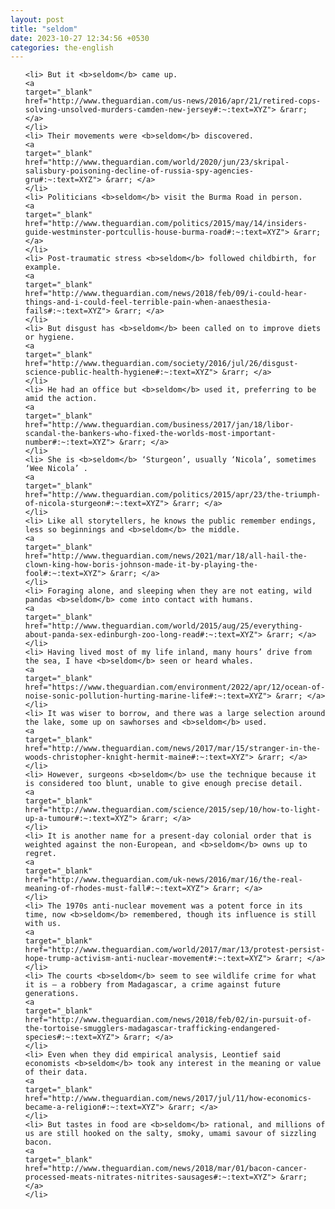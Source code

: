 ```yaml
---
layout: post
title: "seldom"
date: 2023-10-27 12:34:56 +0530
categories: the-english
---
```

<ol>

    <li> But it <b>seldom</b> came up.
    <a 
    target="_blank" 
    href="http://www.theguardian.com/us-news/2016/apr/21/retired-cops-solving-unsolved-murders-camden-new-jersey#:~:text=XYZ"> &rarr; </a>
    </li>
    <li> Their movements were <b>seldom</b> discovered.
    <a 
    target="_blank" 
    href="http://www.theguardian.com/world/2020/jun/23/skripal-salisbury-poisoning-decline-of-russia-spy-agencies-gru#:~:text=XYZ"> &rarr; </a>
    </li>
    <li> Politicians <b>seldom</b> visit the Burma Road in person.
    <a 
    target="_blank" 
    href="http://www.theguardian.com/politics/2015/may/14/insiders-guide-westminster-portcullis-house-burma-road#:~:text=XYZ"> &rarr; </a>
    </li>
    <li> Post-traumatic stress <b>seldom</b> followed childbirth, for example.
    <a 
    target="_blank" 
    href="http://www.theguardian.com/news/2018/feb/09/i-could-hear-things-and-i-could-feel-terrible-pain-when-anaesthesia-fails#:~:text=XYZ"> &rarr; </a>
    </li>
    <li> But disgust has <b>seldom</b> been called on to improve diets or hygiene.
    <a 
    target="_blank" 
    href="http://www.theguardian.com/society/2016/jul/26/disgust-science-public-health-hygiene#:~:text=XYZ"> &rarr; </a>
    </li>
    <li> He had an office but <b>seldom</b> used it, preferring to be amid the action.
    <a 
    target="_blank" 
    href="http://www.theguardian.com/business/2017/jan/18/libor-scandal-the-bankers-who-fixed-the-worlds-most-important-number#:~:text=XYZ"> &rarr; </a>
    </li>
    <li> She is <b>seldom</b> ‘Sturgeon’, usually ‘Nicola’, sometimes ‘Wee Nicola’ .
    <a 
    target="_blank" 
    href="http://www.theguardian.com/politics/2015/apr/23/the-triumph-of-nicola-sturgeon#:~:text=XYZ"> &rarr; </a>
    </li>
    <li> Like all storytellers, he knows the public remember endings, less so beginnings and <b>seldom</b> the middle.
    <a 
    target="_blank" 
    href="http://www.theguardian.com/news/2021/mar/18/all-hail-the-clown-king-how-boris-johnson-made-it-by-playing-the-fool#:~:text=XYZ"> &rarr; </a>
    </li>
    <li> Foraging alone, and sleeping when they are not eating, wild pandas <b>seldom</b> come into contact with humans.
    <a 
    target="_blank" 
    href="http://www.theguardian.com/world/2015/aug/25/everything-about-panda-sex-edinburgh-zoo-long-read#:~:text=XYZ"> &rarr; </a>
    </li>
    <li> Having lived most of my life inland, many hours’ drive from the sea, I have <b>seldom</b> seen or heard whales.
    <a 
    target="_blank" 
    href="https://www.theguardian.com/environment/2022/apr/12/ocean-of-noise-sonic-pollution-hurting-marine-life#:~:text=XYZ"> &rarr; </a>
    </li>
    <li> It was wiser to borrow, and there was a large selection around the lake, some up on sawhorses and <b>seldom</b> used.
    <a 
    target="_blank" 
    href="http://www.theguardian.com/news/2017/mar/15/stranger-in-the-woods-christopher-knight-hermit-maine#:~:text=XYZ"> &rarr; </a>
    </li>
    <li> However, surgeons <b>seldom</b> use the technique because it is considered too blunt, unable to give enough precise detail.
    <a 
    target="_blank" 
    href="http://www.theguardian.com/science/2015/sep/10/how-to-light-up-a-tumour#:~:text=XYZ"> &rarr; </a>
    </li>
    <li> It is another name for a present-day colonial order that is weighted against the non-European, and <b>seldom</b> owns up to regret.
    <a 
    target="_blank" 
    href="http://www.theguardian.com/uk-news/2016/mar/16/the-real-meaning-of-rhodes-must-fall#:~:text=XYZ"> &rarr; </a>
    </li>
    <li> The 1970s anti-nuclear movement was a potent force in its time, now <b>seldom</b> remembered, though its influence is still with us.
    <a 
    target="_blank" 
    href="http://www.theguardian.com/world/2017/mar/13/protest-persist-hope-trump-activism-anti-nuclear-movement#:~:text=XYZ"> &rarr; </a>
    </li>
    <li> The courts <b>seldom</b> seem to see wildlife crime for what it is – a robbery from Madagascar, a crime against future generations.
    <a 
    target="_blank" 
    href="http://www.theguardian.com/news/2018/feb/02/in-pursuit-of-the-tortoise-smugglers-madagascar-trafficking-endangered-species#:~:text=XYZ"> &rarr; </a>
    </li>
    <li> Even when they did empirical analysis, Leontief said economists <b>seldom</b> took any interest in the meaning or value of their data.
    <a 
    target="_blank" 
    href="http://www.theguardian.com/news/2017/jul/11/how-economics-became-a-religion#:~:text=XYZ"> &rarr; </a>
    </li>
    <li> But tastes in food are <b>seldom</b> rational, and millions of us are still hooked on the salty, smoky, umami savour of sizzling bacon.
    <a 
    target="_blank" 
    href="http://www.theguardian.com/news/2018/mar/01/bacon-cancer-processed-meats-nitrates-nitrites-sausages#:~:text=XYZ"> &rarr; </a>
    </li>